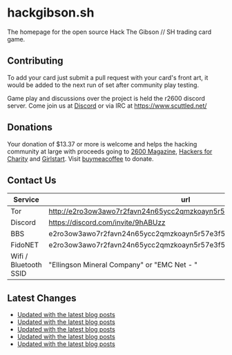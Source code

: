 # hackgibson.sh
The homepage for the open source Hack The Gibson // SH trading card game.


## Contributing

To add your card just submit a pull request with your card's front art, it would be added to the next run of set after community play testing.

Game play and discussions over the project is held the r2600 discord server. Come join us at [Discord](https://discord.com/invite/9hABUzz) or via IRC at https://www.scuttled.net/


## Donations

Your donation of $13.37 or more is welcome and helps the hacking community at large with proceeds going to [2600 Magazine](https://2600.com/), [Hackers for Charity](https://hackersforcharity.org) and [Girlstart](https://girlstart.org).  Visit [buymeacoffee](https://www.buymeacoffee.com/hackgibson.sh) to donate.


## Contact Us

Service | url
-|-
Tor | http://e2ro3ow3awo7r2favn24n65ycc2qmzkoayn5r57e3f56nvjwdcgg32ad.onion
Discord | https://discord.com/invite/9hABUzz
BBS | e2ro3ow3awo7r2favn24n65ycc2qmzkoayn5r57e3f56nvjwdcgg32ad.onion:23
FidoNET | e2ro3ow3awo7r2favn24n65ycc2qmzkoayn5r57e3f56nvjwdcgg32ad.onion:24554
Wifi / Bluetooth SSID | "Ellingson Mineral Company" or "EMC Net - <fidonet address>"

## Latest Changes
<!-- BLOG-POST-LIST:START -->
- [Updated with the latest blog posts](https://github.com/DFW2600/hackgibson.sh/commit/bc6106f84473e4a7aebfd6fa60bbafbcfef7ccf2)
- [Updated with the latest blog posts](https://github.com/DFW2600/hackgibson.sh/commit/6d984e5e3210fbf28a6c9cf51ee49351e34f0cda)
- [Updated with the latest blog posts](https://github.com/DFW2600/hackgibson.sh/commit/51faa5801361212d1fa6f76430def6a601484b19)
- [Updated with the latest blog posts](https://github.com/DFW2600/hackgibson.sh/commit/c406930707944eac7cbde2ea6d3877f394f54180)
- [Updated with the latest blog posts](https://github.com/DFW2600/hackgibson.sh/commit/81da93af3630cb1ee7e01c83ae1fd811ea01c064)
<!-- BLOG-POST-LIST:END -->
